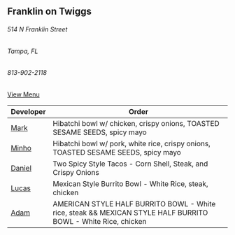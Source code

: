 ## Franklin on Twiggs
###### 514 N Franklin Street
###### Tampa, FL
###### 813-902-2118



[View Menu](https://www.toasttab.com/franklin-on-twiggs-eatery-and-market/v2/online-order#!/order)


Developer     | Order
--------------|---------------------
[Mark](http://github.com/mark-smithtb)              |  Hibatchi bowl w/ chicken, crispy onions, TOASTED SESAME SEEDS, spicy mayo
[Minho](https://github.com/minhochoi)               | Hibatchi bowl w/ pork, white rice, crispy onions, TOASTED SESAME SEEDS, spicy mayo
[Daniel](https://github.come/dtartaglia)            | Two Spicy Style Tacos - Corn Shell, Steak, and Crispy Onions
[Lucas](https://github.com/lucasclaude)             | Mexican Style Burrito Bowl - White Rice, steak, chicken
[Adam](https://github.com/ahaubenstock)             | AMERICAN STYLE HALF BURRITO BOWL - White rice, steak && MEXICAN STYLE HALF BURRITO BOWL - White Rice, chicken
